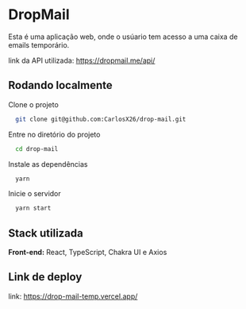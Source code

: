 # DropMail

Esta é uma aplicação web, onde o usúario tem acesso a uma caixa de emails temporário.

link da API utilizada: https://dropmail.me/api/

## Rodando localmente

Clone o projeto

```bash
  git clone git@github.com:CarlosX26/drop-mail.git
```

Entre no diretório do projeto

```bash
  cd drop-mail
```

Instale as dependências

```bash
  yarn
```

Inicie o servidor

```bash
  yarn start
```

## Stack utilizada

**Front-end:** React, TypeScript, Chakra UI e Axios

## Link de deploy

link: https://drop-mail-temp.vercel.app/
